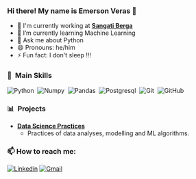 ### Hi there! My name is Emerson Veras 👋

- 🔭 I'm currently working at **[Sangati Berga](https://www.sangatiberga.com.br/)**  
- 🌱 I’m currently learning Machine Learning
- 💬 Ask me about Python
- 😄 Pronouns: he/him
- ⚡ Fun fact: I don't sleep !!!


### 🔎 &nbsp;Main Skills
![Python](https://img.shields.io/badge/Python-05122A?style=flat&logo=python&logoColor=blue)&nbsp;
![Numpy](https://img.shields.io/badge/Numpy-05122A?style=flat&logo=numpy&logoColor=white)&nbsp;
![Pandas](https://img.shields.io/badge/Pandas-05122A?style=flat&logo=pandas&logoColor=white)&nbsp;
![Postgresql](https://img.shields.io/badge/-PostgreSQL-05122A?style=flat&logo=postgresql&logoColor=white)&nbsp;
![Git](https://img.shields.io/badge/-Git-05122A?style=flat&logo=git)&nbsp;
![GitHub](https://img.shields.io/badge/-GitHub-05122A?style=flat&logo=github)&nbsp;

### 📊 &nbsp;Projects
- **[Data Science Practices](https://github.com/EmersonVeras/dataScience)**
  - Practices of data analyses, modelling and ML algorithms.

### :mailbox: How to reach me:
[![Linkedin](https://img.shields.io/badge/linkedin-%230077B5.svg?&style=for-the-badge&logo=linkedin&logoColor=white)](https://www.linkedin.com/in/emerson-dias-7816181a1/)
[![Gmail](https://img.shields.io/badge/Gmail-D14836?style=for-the-badge&logo=gmail&logoColor=white)](mailto:emersonverasifce@gmail.com)
